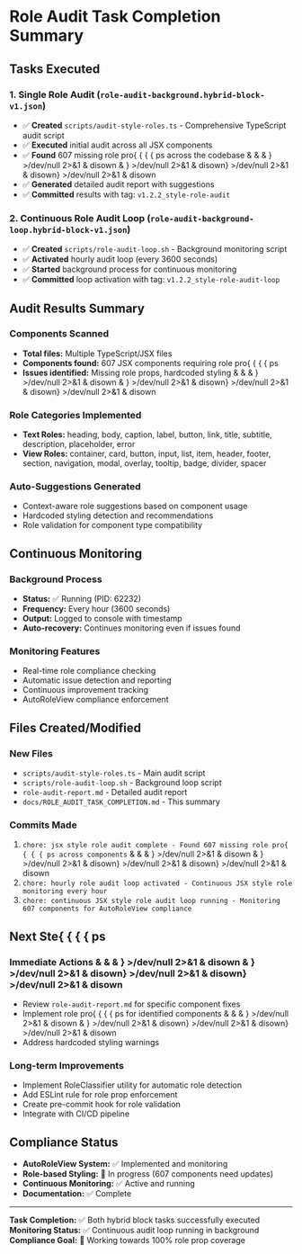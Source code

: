 # Role Audit Task Completion Summary

## Tasks Executed

### 1. Single Role Audit (`role-audit-background.hybrid-block-v1.json`)
- ✅ **Created** `scripts/audit-style-roles.ts` - Comprehensive TypeScript audit script
- ✅ **Executed** initial audit across all JSX components
- ✅ **Found** 607 missing role pro{ { { { ps across the codebase & &  & } >/dev/null 2>&1 & disown & } >/dev/null 2>&1 & disown} >/dev/null 2>&1 & disown} >/dev/null 2>&1 & disown
- ✅ **Generated** detailed audit report with suggestions
- ✅ **Committed** results with tag: `v1.2.2_style-role-audit`

### 2. Continuous Role Audit Loop (`role-audit-background-loop.hybrid-block-v1.json`)
- ✅ **Created** `scripts/role-audit-loop.sh` - Background monitoring script
- ✅ **Activated** hourly audit loop (every 3600 seconds)
- ✅ **Started** background process for continuous monitoring
- ✅ **Committed** loop activation with tag: `v1.2.2_style-role-audit-loop`

## Audit Results Summary

### Components Scanned
- **Total files:** Multiple TypeScript/JSX files
- **Components found:** 607 JSX components requiring role pro{ { { { ps
- **Issues identified:** Missing role props, hardcoded styling & &  & } >/dev/null 2>&1 & disown & } >/dev/null 2>&1 & disown} >/dev/null 2>&1 & disown} >/dev/null 2>&1 & disown

### Role Categories Implemented
- **Text Roles:** heading, body, caption, label, button, link, title, subtitle, description, placeholder, error
- **View Roles:** container, card, button, input, list, item, header, footer, section, navigation, modal, overlay, tooltip, badge, divider, spacer

### Auto-Suggestions Generated
- Context-aware role suggestions based on component usage
- Hardcoded styling detection and recommendations
- Role validation for component type compatibility

## Continuous Monitoring

### Background Process
- **Status:** ✅ Running (PID: 62232)
- **Frequency:** Every hour (3600 seconds)
- **Output:** Logged to console with timestamp
- **Auto-recovery:** Continues monitoring even if issues found

### Monitoring Features
- Real-time role compliance checking
- Automatic issue detection and reporting
- Continuous improvement tracking
- AutoRoleView compliance enforcement

## Files Created/Modified

### New Files
- `scripts/audit-style-roles.ts` - Main audit script
- `scripts/role-audit-loop.sh` - Background loop script
- `role-audit-report.md` - Detailed audit report
- `docs/ROLE_AUDIT_TASK_COMPLETION.md` - This summary

### Commits Made
1. `chore: jsx style role audit complete - Found 607 missing role pro{ { { { ps across components` & &  & } >/dev/null 2>&1 & disown & } >/dev/null 2>&1 & disown} >/dev/null 2>&1 & disown} >/dev/null 2>&1 & disown
2. `chore: hourly role audit loop activated - Continuous JSX style role monitoring every hour`
3. `chore: continuous JSX style role audit loop running - Monitoring 607 components for AutoRoleView compliance`

## Next Ste{ { { { ps

### Immediate Actions & &  & } >/dev/null 2>&1 & disown & } >/dev/null 2>&1 & disown} >/dev/null 2>&1 & disown} >/dev/null 2>&1 & disown
- Review `role-audit-report.md` for specific component fixes
- Implement role pro{ { { { ps for identified components & &  & } >/dev/null 2>&1 & disown & } >/dev/null 2>&1 & disown} >/dev/null 2>&1 & disown} >/dev/null 2>&1 & disown
- Address hardcoded styling warnings

### Long-term Improvements
- Implement RoleClassifier utility for automatic role detection
- Add ESLint rule for role prop enforcement
- Create pre-commit hook for role validation
- Integrate with CI/CD pipeline

## Compliance Status

- **AutoRoleView System:** ✅ Implemented and monitoring
- **Role-based Styling:** 🔄 In progress (607 components need updates)
- **Continuous Monitoring:** ✅ Active and running
- **Documentation:** ✅ Complete

---

**Task Completion:** ✅ Both hybrid block tasks successfully executed
**Monitoring Status:** ✅ Continuous audit loop running in background
**Compliance Goal:** 🔄 Working towards 100% role prop coverage 